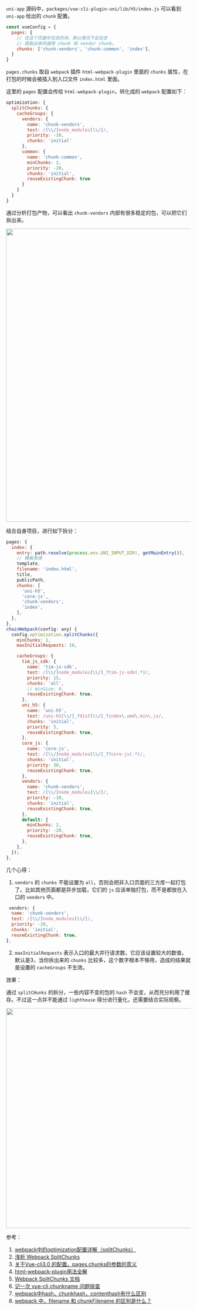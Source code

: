 
`uni-app` 源码中，`packages/vue-cli-plugin-uni/lib/h5/index.js` 可以看到 `uni-app` 给出的 `chunk` 配置。

```js
const vueConfig = {
  pages: {
    // 在这个页面中包含的块，默认情况下会包含
    // 提取出来的通用 chunk 和 vendor chunk。
    chunks: ['chunk-vendors', 'chunk-common', 'index'],
  }
}
```

`pages.chunks` 取自 `webpack` 插件 `html-webpack-plugin` 里面的 `chunks` 属性，在打包的时候会被插入到入口文件 `index.html` 里面。

这里的 `pages` 配置会传给 `html-webpack-plugin`，转化成的 `webpack` 配置如下：

```js
optimization: {
  splitChunks: {
    cacheGroups: {
      vendors: {
        name: 'chunk-vendors',
        test: /[\\/]node_modules[\\/]/,
        priority: -10,
        chunks: 'initial'
      },
      common: {
        name: 'chunk-common',
        minChunks: 2,
        priority: -20,
        chunks: 'initial',
        reuseExistingChunk: true
      }
    }
  }
}
```

通过分析打包产物，可以看出 `chunk-vendors` 内部有很多稳定的包，可以把它们拆出来。

<img src="https://mike-1255355338.cos.ap-guangzhou.myqcloud.com/article/2024/3/own_mike_04720f5e5f3126597a.png" width="800">


结合自身项目，进行如下拆分：

```js
pages: {
  index: {
    entry: path.resolve(process.env.UNI_INPUT_DIR!, getMainEntry()),
    // 模板来源
    template,
    filename: 'index.html',
    title,
    publicPath,
    chunks: [
      'uni-h5',
      'core-js',
      'chunk-vendors',
      'index',
    ],
  },
},
chainWebpack(config: any) {
  config.optimization.splitChunks({
    minChunks: 1,
    maxInitialRequests: 10,

    cacheGroups: {
      tim_js_sdk: {
        name: 'tim-js-sdk',
        test: /[\\/]node_modules[\\/]_?tim-js-sdk(.*)/,
        priority: 15,
        chunks: 'all',
        // minSize: 0,
        reuseExistingChunk: true,
      },
      uni_h5: {
        name: 'uni-h5',
        test: /uni-h5[\\/]_?dist[\\/]_?index\.umd\.min\.js/,
        chunks: 'initial',
        priority: 5,
        reuseExistingChunk: true,
      },
      core_js: {
        name: 'core-js',
        test: /[\\/]node_modules[\\/]_??core-js(.*)/,
        chunks: 'initial',
        priority: 30,
        reuseExistingChunk: true,
      },
      vendors: {
        name: 'chunk-vendors',
        test: /[\\/]node_modules[\\/]/,
        priority: -10,
        chunks: 'initial',
        reuseExistingChunk: true,
      },
      default: {
        minChunks: 2,
        priority: -20,
        reuseExistingChunk: true,
      },
    },
  });
},
```


几个心得：

1. `vendors` 的 `chunks` 不能设置为 `all`，否则会把非入口页面的三方库一起打包了。比如其他页面都是异步加载，它们的 `js` 应该单独打包，而不是都放在入口的 `vendors` 中。


```js
 vendors: {
  name: 'chunk-vendors',
  test: /[\\/]node_modules[\\/]/,
  priority: -10,
  chunks: 'initial',
  reuseExistingChunk: true,
},
```

2. `maxInitialRequests` 表示入口的最大并行请求数，它应该设置较大的数值，默认是3，当你拆出来的 `chunks` 比较多，这个数字根本不够用，造成的结果就是设置的 `cacheGroups` 不生效。


效果：

通过 `splitCHunks` 的拆分，一些内容不变的包的 `hash` 不会变，从而充分利用了缓存。不过这一点并不能通过 `lighthouse` 得分进行量化，还需要结合实际观察。

<img src="https://mike-1255355338.cos.ap-guangzhou.myqcloud.com/article/2024/3/own_mike_6762ea38e9be77e2d7.png" width="600" />

参考：

1. [webpack中的optimization配置详解（splitChunks）](https://juejin.cn/post/7052882701187022856)
2. [浅析 Webpack SplitChunks](https://juejin.cn/post/7324384460136022026)
3. [关于Vue-cli3.0 的配置。pages.chunks的参数的意义](https://segmentfault.com/q/1010000016925412)
4. [html-webpack-plugin用法全解](https://segmentfault.com/a/1190000007294861)
5. [Webpack SpiltChunks 文档](https://v4.webpack.js.org/plugins/split-chunks-plugin/#optimizationsplitchunks)
6. [记一次 vue-cli chunkname 问题排查](https://gemicat.github.io/webpack/2019/08/18/vue_cli_chunkname-webpack/)
7. [webpack中hash，chunkhash，contenthash有什么区别](https://zhuanlan.zhihu.com/p/416294253)
8. [webpack 中，filename 和 chunkFilename 的区别是什么？](https://blog.csdn.net/yexudengzhidao/article/details/123331759)
